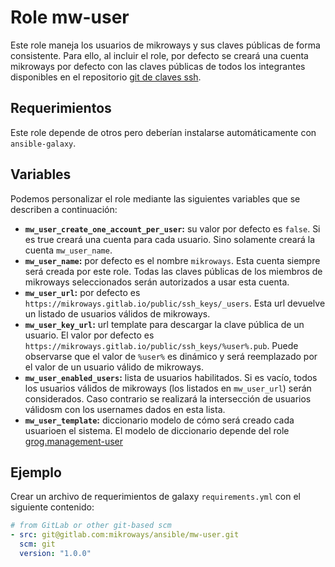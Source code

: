 # Role mw-user

Este role maneja los usuarios de mikroways y sus claves públicas de forma
consistente. Para ello, al incluir el role, por defecto se creará una cuenta
mikroways por defecto con las claves públicas de todos los integrantes
disponibles en el repositorio [git de claves ssh](https://gitlab.com/mikroways/public/ssh_keys/).

## Requerimientos

Este role depende de otros pero deberían instalarse automáticamente con
`ansible-galaxy`.

## Variables

Podemos personalizar el role mediante las siguientes variables que se describen
a continuación:

* **`mw_user_create_one_account_per_user`:** su valor por defecto es `false`. Si es
  true creará una cuenta para cada usuario. Sino solamente creará la cuenta
`mw_user_name`.
* **`mw_user_name`:** por defecto es el nombre `mikroways`. Esta cuenta siempre
  será creada por este role. Todas las claves públicas de los miembros de
mikroways seleccionados serán autorizados a usar esta cuenta.
* **`mw_user_url`:** por defecto es `https://mikroways.gitlab.io/public/ssh_keys/_users`. Esta url devuelve un listado de usuarios válidos de mikroways.
* **`mw_user_key_url`:** url template para descargar la clave pública de un
  usuario. El valor por defecto es `https://mikroways.gitlab.io/public/ssh_keys/%user%.pub`. Puede observarse que el valor de `%user%` es dinámico y será reemplazado por el valor de un usuario válido de mikroways.
* **`mw_user_enabled_users`:** lista de usuarios habilitados. Si es vacío, todos
los usuarios válidos de mikroways (los listados en `mw_user_url`) serán
considerados. Caso contrario se realizará la intersección de usuarios válidosm
con los usernames dados en esta lista.
* **`mw_user_template`:** diccionario modelo de cómo será creado cada usuarioen
  el sistema. El modelo de diccionario depende del role
[grog.management-user](https://github.com/GROG/ansible-role-management-user)



## Ejemplo

Crear un archivo de requerimientos de galaxy `requirements.yml` con el siguiente
contenido:

```yaml
# from GitLab or other git-based scm
- src: git@gitlab.com:mikroways/ansible/mw-user.git
  scm: git
  version: "1.0.0" 
```
